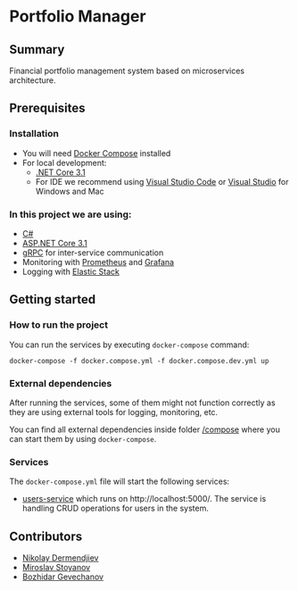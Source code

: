 # Portfolio Manager

## Summary

Financial portfolio management system based on microservices architecture.

[](https://media.giphy.com/media/ND6xkVPaj8tHO/giphy.gif)

## Prerequisites

### Installation

- You will need [Docker Compose](https://docs.docker.com/compose/install/) installed
- For local development:
  - [.NET Core 3.1](https://dotnet.microsoft.com/download/dotnet-core/3.1)
  - For IDE we recommend using [Visual Studio Code](https://code.visualstudio.com/Download) or [Visual Studio](https://visualstudio.microsoft.com/downloads/) for Windows and Mac

### In this project we are using:

- [C#](https://docs.microsoft.com/en-us/dotnet/csharp/)
- [ASP.NET Core 3.1](https://docs.microsoft.com/en-us/aspnet/?view=aspnetcore-3.1#pivot=core)
- [gRPC](https://grpc.io/) for inter-service communication
- Monitoring with [Prometheus](https://prometheus.io/) and [Grafana](https://grafana.com/)
- Logging with [Elastic Stack](https://www.elastic.co/)

## Getting started

### How to run the project

You can run the services by executing `docker-compose` command:

```docker
docker-compose -f docker.compose.yml -f docker.compose.dev.yml up
```

### External dependencies

After running the services, some of them might not function correctly as they are using external tools for logging, monitoring, etc.

You can find all external dependencies inside folder [/compose](/compose) where you can start them by using `docker-compose`.

### Services

The `docker-compose.yml` file will start the following services:
- [users-service](src/microservices/users) which runs on http://localhost:5000/. The service is handling CRUD operations for users in the system.

## Contributors

- [Nikolay Dermendjiev](https://github.com/Dermendzhiev)
- [Miroslav Stoyanov](https://github.com/MiroslavStoyanov)
- [Bozhidar Gevechanov](https://github.com/Bojo966)
